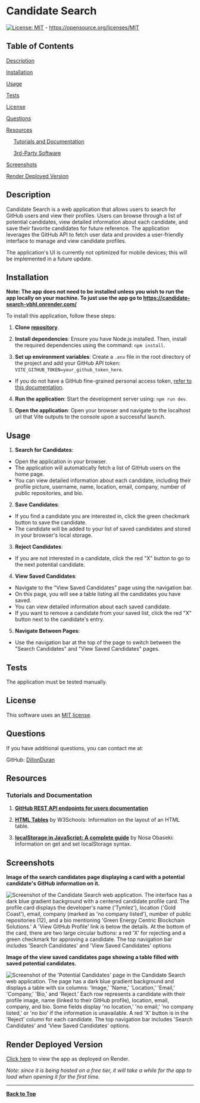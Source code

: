 # Candidate Search

[![License: MIT](https://img.shields.io/badge/License-MIT-yellow.svg)](https://opensource.org/licenses/MIT) - https://opensource.org/licenses/MIT

## Table of Contents

[Description](#description)

[Installation](#installation)

[Usage](#usage)

[Tests](#tests)

[License](#license)

[Questions](#questions)

[Resources](#resources)

&nbsp;&nbsp;&nbsp;&nbsp;&nbsp;[Tutorials and Documentation](#tutorials-and-documentation)

&nbsp;&nbsp;&nbsp;&nbsp;&nbsp;[3rd-Party Software](#3rd-party-software)

[Screenshots](#screenshots)

[Render Deployed Version](#render-deployed-version)

## Description

Candidate Search is a web application that allows users to search for GitHub users and view their profiles. Users can browse through a list of potential candidates, view detailed information about each candidate, and save their favorite candidates for future reference. The application leverages the GitHub API to fetch user data and provides a user-friendly interface to manage and view candidate profiles.

The application's UI is currently not optimized for mobile devices; this will be implemented in a future update.

## Installation

**Note: The app does not need to be installed unless you wish to run the app locally on your machine. To just use the app go to https://candidate-search-vbhl.onrender.com/**

To install this application, follow these steps:

1. **Clone [repository](https://github.com/DillonDuran/Candidatesearch)**.

2. **Install dependencies**: Ensure you have Node.js installed. Then, install the required dependencies using the command: `npm install`.

3. **Set up environment variables**: Create a `.env` file in the root directory of the project and add your GitHub API token: `VITE_GITHUB_TOKEN=your_github_token_here`.

- If you do not have a GitHub fine-grained personal access token, [refer to this documentation](https://docs.github.com/en/authentication/keeping-your-account-and-data-secure/managing-your-personal-access-tokens#creating-a-fine-grained-personal-access-token).

4. **Run the application**: Start the development server using: `npm run dev`.

5. **Open the application**: Open your browser and navigate to the localhost url that Vite outputs to the console upon a successful launch.

## Usage

1. **Search for Candidates**:

- Open the application in your browser.
- The application will automatically fetch a list of GitHub users on the home page.
- You can view detailed information about each candidate, including their profile picture, username, name, location, email, company, number of public repositories, and bio.

2. **Save Candidates**:

- If you find a candidate you are interested in, click the green checkmark button to save the candidate.
- The candidate will be added to your list of saved candidates and stored in your browser's local storage.

3. **Reject Candidates**:

- If you are not interested in a candidate, click the red "X" button to go to the next potential candidate.

4. **View Saved Candidates**:

- Navigate to the "View Saved Candidates" page using the navigation bar.
- On this page, you will see a table listing all the candidates you have saved.
- You can view detailed information about each saved candidate.
- If you want to remove a candidate from your saved list, click the red "X" button next to the candidate's entry.

5. **Navigate Between Pages**:

- Use the navigation bar at the top of the page to switch between the "Search Candidates" and "View Saved Candidates" pages.

## Tests

The application must be tested manually.

## License

This software uses an [MIT license](https://opensource.org/license/MIT).

## Questions

If you have additional questions, you can contact me at:

GitHub: [DillonDuran](https://github.com/DillonDuran)

## Resources

### Tutorials and Documentation

1. **[GitHub REST API endpoints for users documentation](https://docs.github.com/en/rest/users/users?apiVersion=2022-11-28)**

2. **[HTML Tables](https://www.w3schools.com/html/html_tables.asp)** by W3Schools: Information on the layout of an HTML table.

3. **[localStorage in JavaScript: A complete guide](https://blog.logrocket.com/localstorage-javascript-complete-guide/)** by Nosa Obaseki: Information on get and set localStorage syntax.

## Screenshots

**Image of the search candidates page displaying a card with a potential candidate's GitHub information on it.**

![Screenshot of the Candidate Search web application. The interface has a dark blue gradient background with a centered candidate profile card. The profile card displays the developer's name ('Tymlez'), location ('Gold Coast'), email, company (marked as 'no company listed'), number of public repositories (12), and a bio mentioning 'Green Energy Centric Blockchain Solutions.' A 'View GitHub Profile' link is below the details. At the bottom of the card, there are two large circular buttons: a red 'X' for rejecting and a green checkmark for approving a candidate. The top navigation bar includes 'Search Candidates' and 'View Saved Candidates' options](./src/assets/screenshots/Candidate-Search-Search-Candidates.jpg)

**Image of the view saved candidates page showing a table filled with saved potential candidates.**

![Screenshot of the 'Potential Candidates' page in the Candidate Search web application. The page has a dark blue gradient background and displays a table with six columns: 'Image,' 'Name,' 'Location,' 'Email,' 'Company,' 'Bio,' and 'Reject.' Each row represents a candidate with their profile image, name (linked to their GitHub profile), location, email, company, and bio. Some fields display 'no location,' 'no email,' 'no company listed,' or 'no bio' if the information is unavailable. A red 'X' button is in the 'Reject' column for each candidate. The top navigation bar includes 'Search Candidates' and 'View Saved Candidates' options.](./src/assets/screenshots/Candidate-Search-View-Saved-Candidates.jpg)

## Render Deployed Version

[Click here](https://candidate-search-vbhl.onrender.com/) to view the app as deployed on Render.

_Note: since it is being hosted on a free tier, it will take a while for the app to load when opening it for the first time._

---

**[Back to Top](#candidate-search)**
